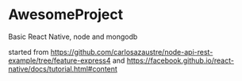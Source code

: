 # AwesomeProject
Basic React Native, node and mongodb

started from https://github.com/carlosazaustre/node-api-rest-example/tree/feature-express4 and https://facebook.github.io/react-native/docs/tutorial.html#content
